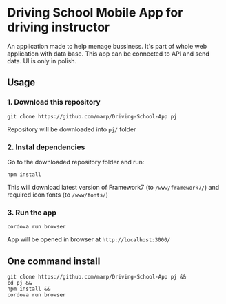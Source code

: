 # Driving School Mobile App for driving instructor

An application made to help menage bussiness. It's part of whole web application with data base. This app can be connected to API and send data. UI is only in polish.

## Usage

### 1. Download this repository
```
git clone https://github.com/marp/Driving-School-App pj
```
Repository will be downloaded into `pj/` folder

### 2. Instal dependencies

Go to the downloaded repository folder and run:
```
npm install
```

This will download latest version of Framework7 (to `/www/framework7/`) and required icon fonts (to `/www/fonts/`)

### 3. Run the app

```
cordova run browser
```

App will be opened in browser at `http://localhost:3000/`

## One command install

```
git clone https://github.com/marp/Driving-School-App pj &&
cd pj &&
npm install &&
cordova run browser
```